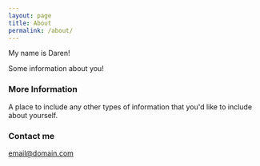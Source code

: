 ```yaml
---
layout: page
title: About
permalink: /about/
---
```


My name is Daren!

Some information about you!

### More Information

A place to include any other types of information that you'd like to include about yourself.

### Contact me

[email@domain.com](mailto:email@domain.com)